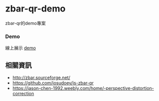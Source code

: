 # zbar-qr-demo

zbar-qr的demo專案

### Demo

線上展示 [demo](https://rawcdn.githack.com/josudoey/zbar-qr-demo/0747cceb57f28c61cf34bf3237294a8a1c56b7ff/dist/index.html)

## 相關資訊
  - http://zbar.sourceforge.net/
  - https://github.com/josudoey/js-zbar-qr
  - https://jason-chen-1992.weebly.com/home/-perspective-distortion-correction